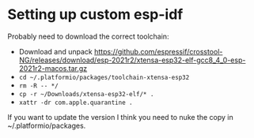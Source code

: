 # Setting up custom esp-idf

Probably need to download the correct toolchain:

- Download and unpack https://github.com/espressif/crosstool-NG/releases/download/esp-2021r2/xtensa-esp32-elf-gcc8_4_0-esp-2021r2-macos.tar.gz
- `cd ~/.platformio/packages/toolchain-xtensa-esp32`
- `rm -R -- */`
- `cp -r ~/Downloads/xtensa-esp32-elf/* .`
- `xattr -dr com.apple.quarantine .`

If you want to update the version I think you need to nuke the copy in ~/.platformio/packages.
